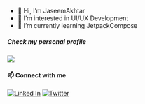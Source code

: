 - 👋 Hi, I’m JaseemAkhtar
- 👀 I’m interested in UI/UX Development
- 🌱 I’m currently learning JetpackCompose

##### Check my personal profile
<a href="https://github.com/jaseemakhtar"><img src="https://img.shields.io/github/followers/jaseemakhtar?label=Github&style=social"></a>

#### 📫 Connect with me

<a href="https://www.linkedin.com/in/jaseemakhtar/"><img alt="Linked In" title="Linked In" src="https://img.shields.io/badge/-linked%20in-1DA1F2?style=for-the-badge&logo=linkedin&logoColor=white"/></a>
<a href="https://twitter.com/jaseemakhtar08"><img alt="Twitter" title="Twitter" src="https://img.shields.io/badge/-Twitter-1DA1F2?style=for-the-badge&logo=twitter&logoColor=white"/></a>


<!---
Jaseem-EkinCare/Jaseem-EkinCare is a ✨ special ✨ repository because its `README.md` (this file) appears on your GitHub profile.
You can click the Preview link to take a look at your changes.
--->
